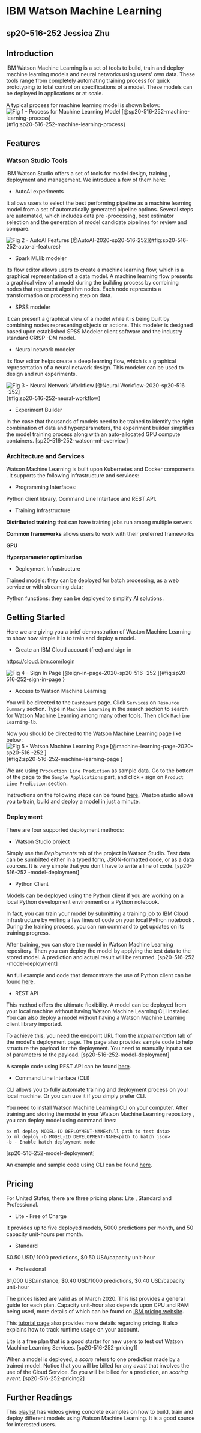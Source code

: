 # IBM Watson Machine Learning 
## sp20-516-252 Jessica Zhu

## Introduction 

IBM Watson Machine Learning is a set of tools to build, train and deploy machine
 learning models and neural networks using users' own data. These tools range
  from completely automating training process for quick prototyping to total
   control on specifications of a model. These models can be deployed in
    applications or at scale.
  
  A typical process for machine learning model is shown below:
![Fig 1 - Process for Machine Learning Model [@sp20-516-252-machine-learning-process]](image/ml_process.png){#fig:sp20-516-252-machine-learning-process}

## Features

### Watson Studio Tools

IBM Watson Studio offers a set of tools for model design, training
, deployment and management. We introduce a few of them here:

- AutoAI experiments
 
 It allows users to select the best performing pipeline as a machine
  learning model from a set of automatically generated pipeline options. Several steps are automated, which includes data pre
 -processing, best estimator selection and the generation of model candidate pipelines
  for review and compare.

![Fig 2 - AutoAI Features [@AutoAI-2020-sp20-516-252]](image/autoai_overview.png){#fig:sp20-516-252-auto-ai-features}

- Spark MLlib modeler

Its flow editor allows users to create a machine learning flow, which is a
 graphical representation of a data model. A machine learning flow presents a
  graphical view of a model during the building process by combining nodes that
   represent algorithm nodes. Each node represents a transformation or
    processing step on data.

- SPSS modeler

It can present a graphical view of a model while it is being built by
 combining nodes representing objects or actions. This modeler is designed based
  upon established SPSS Modeler client software and the industry standard CRISP
  -DM model.

- Neural network modeler

Its flow editor helps create a deep learning flow, which is a graphical
 representation of a neural network design. This modeler can be used to design
  and run experiments.   
  
![Fig 3 - Neural Network Workflow [@Neural Workflow-2020-sp20-516
-252]](image/neural-workflow.png){#fig:sp20-516-252-neural-workflow}

- Experiment Builder

In the case that thousands of models need to be trained to identify the
 right combination of data and hyperparameters, the experiment builder
  simplifies the model training process along with an auto-allocated GPU
   compute containers. [sp20-516-252-watson-ml-overview]
   
### Architecture and Services

Watson Machine Learning is built upon Kubernetes and Docker components
. It supports the following infrastructure and services:

- Programming Interfaces:

Python client library, Command Line Interface and REST API.

- Training Infrastructure 

**Distributed training** that can have training jobs run among multiple servers

**Common frameworks** allows users to work with their preferred frameworks

**GPU**

**Hyperparameter optimization** 

- Deployment Infrastructure

Trained models: they can be deployed for batch processing, as a web service
 or with streaming data;
 
Python functions: they can be deployed to simplify AI solutions.

## Getting Started

Here we are giving you a brief demonstration of Waston Machine Learning to
 show how simple it is to train and deploy a model.
 
- Create an IBM Cloud account (free) and sign in

<https://cloud.ibm.com/login>

![Fig 4 - Sign In Page [@sign-in-page-2020-sp20-516
-252
]](image/sign_in_page.png){#fig:sp20-516-252-sign-in-page
}

- Access to Watson Machine Learning

You will be directed to the `Dashboard` page. Click `Services` on `Resource
 Summary` section. Type in `Machine Learning` in the search section to search
  for Watson Machine Learning among many other tools. Then click `Machine
   Learning-lb`.

Now you should be directed to the Watson Machine Learning page like below:
![Fig 5 - Watson Machine Learning Page [@machine-learning-page-2020-sp20-516
-252
]](image/machine-learning-page.png){#fig2:sp20-516-252-machine-learning-page
}

We are using `Production Line Prediction` as sample data. Go to the bottom
 of the page to the `Sample Applications` part, and click `+` sign on `Product
  Line Prediction` section. 
  
Instructions on the following steps can be found [here](https://developer.ibm.com/technologies/data-science/tutorials/watson-studio-auto-ai/).
Waston studio allows you to train, build and deploy a model in just a minute.

### Deployment 

There are four supported deployment methods: 

* Watson Studio project

Simply use the *Deployments* tab of the project in Watson Studio. Test data
 can be sumbitted either in a typed form, JSON-formatted code, or as a data
  sources. It is very simple that you don't have to write a line of code. [sp20-516-252
    -model-deployment]

* Python Client 

Models can be deployed using the Python client if you are working on a local
 Python development environment or a Python notebook. 
 
In fact, you can train your model by submitting a training job to IBM Cloud
 infrastructure by writing a few lines of code on your local Python notebook
 . During the training process, you can run command to get updates on its
  training progress. 
  
  After training, you can store the model in Watson Machine Learning
   repository. Then you can deploy the model by applying the test data to the
    stored model. A prediction and actual result will be returned. [sp20-516-252
    -model-deployment]
    
An full example and code that demonstrate the use of Python client can be
 found [here](https://dataplatform.cloud.ibm.com/docs/content/wsj/analyze-data/ml-python-mnist-tutorial.html).  

* REST API

This method offers the ultimate flexibility. A model can be deployed from
 your local machine without having Watson Machine Learning CLI installed. You
  can also deploy a model without having a Watson Machine Learning client
   library imported.
   
   To achieve this, you need the endpoint URL from the *Implementation* tab
    of the model's deployment page. The page also provides sample code to
     help structure the payload for the deployment. You need to manually
      input a set of parameters to the payload. [sp20-516-252-model-deployment]
      
A sample code using REST API can be found [here](https://dataplatform.cloud.ibm.com/docs/content/wsj/analyze-data/ml-deploy_new.html?linkInPage=true#rest).  

* Command Line Interface (CLI)

CLI allows you to fully automate training and deployment process on your
 local machine. Or you can use it if you simply prefer CLI. 
 
 You need to install Watson Machine Learning CLI on your computer. After
  training and storing the model in your Watson Machine Learning repository
  , you can deploy model using command lines:
  
  ```
bx ml deploy MODEL-ID DEPLOYMENT-NAME<full path to test data>
bx ml deploy -b MODEL-ID DEVELOPMENT-NAME<path to batch json>
-b - Enable batch deployment mode
```
[sp20-516-252-model-deployment]

An example and sample code using CLI can be found [here](https://dataplatform.cloud.ibm.com/docs/content/wsj/analyze-data/ml-deploy_new.html?linkInPage=true#rest).  

## Pricing

For United States, there are three pricing plans: Lite
, Standard and Professional.
 
 - Lite - Free of Charge
 
 It provides up to five deployed models, 5000 predictions per month, and 50
  capacity unit-hours per month.
  
- Standard

$0.50 USD/ 1000 predictions, $0.50 USA/capacity unit-hour

- Professional

$1,000 USD/instance, $0.40 USD/1000 predictions, $0.40 USD/capacity unit-hour

The prices listed are valid as of March 2020. This list provides a general
guide for each plan. Capacity unit-hour also depends upon CPU and RAM being
 used, more details of which can be found on [IBM pricing website](https://cloud.ibm.com/catalog/services/machine-learning).
  
  This [tutorial page](https://dataplatform.cloud.ibm.com/docs/content/wsj/analyze-data/track-runtime-usage-wml.html?audience=wdp) 
  also provides more details regarding pricing. It also explains how to track
   runtime usage on your account.

 Lite is a free plan that is a good starter for new users to test out Watson
  Machine Learning Services. [sp20-516-252-pricing1]
  
When a model is deployed, a *score* refers to one prediction made by a
 trained model. Notice that you will be billed for any *event* that involves
  the use of the Cloud Service. So you will be billed for a prediction, an
   *scoring event*. [sp20-516-252-pricing2]
   
## Further Readings

This [playlist](https://www.youtube.com/watch?v=DBRGlAHdj48&list=PLzpeuWUENMK2PYtasCaKK4bZjaYzhW23L&index=1) has videos giving concrete examples on how to build, train and
 deploy different models using Watson Machine Learning. It is a good source
  for interested users. 